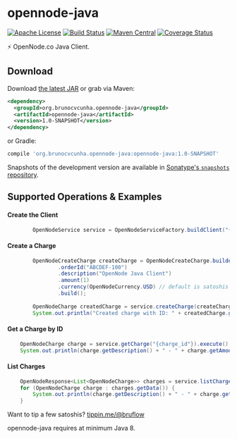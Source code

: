 opennode-java
========

[![Apache License](http://img.shields.io/badge/license-ASL-blue.svg)](https://github.com/brunocvcunha/opennode-java/blob/master/LICENSE)
[![Build Status](https://travis-ci.org/brunocvcunha/opennode-java.svg)](https://travis-ci.org/brunocvcunha/opennode-java)
[![Maven Central](https://maven-badges.herokuapp.com/maven-central/org.brunocvcunha.opennode-java/opennode-java/badge.svg)](https://maven-badges.herokuapp.com/maven-central/org.brunocvcunha.opennode-java/opennode-java)
[![Coverage Status](https://coveralls.io/repos/github/brunocvcunha/opennode-java/badge.svg?branch=master)](https://coveralls.io/github/brunocvcunha/opennode-java?branch=master)

:zap: OpenNode.co Java Client.

Download
--------

Download [the latest JAR][1] or grab via Maven:
```xml
<dependency>
  <groupId>org.brunocvcunha.opennode-java</groupId>
  <artifactId>opennode-java</artifactId>
  <version>1.0-SNAPSHOT</version>
</dependency>
```
or Gradle:
```groovy
compile 'org.brunocvcunha.opennode-java:opennode-java:1.0-SNAPSHOT'
```

Snapshots of the development version are available in [Sonatype's `snapshots` repository][snap].

Supported Operations & Examples
--------

#### Create the Client

```java
        OpenNodeService service = OpenNodeServiceFactory.buildClient("{api_token}");
```


#### Create a Charge


```java
        OpenNodeCreateCharge createCharge = OpenNodeCreateCharge.builder()
                .orderId("ABCDEF-100")
                .description("OpenNode Java Client")
                .amount(1)
                .currency(OpenNodeCurrency.USD) // default is satoshis
                .build();
        
        OpenNodeCharge createdCharge = service.createCharge(createCharge).execute().body().getData();
        System.out.println("Created charge with ID: " + createdCharge.getId() + ". Invoice: " + createdCharge.getLightningInvoice().getPayreq());
```

#### Get a Charge by ID


```java
    OpenNodeCharge charge = service.getCharge("{charge_id"}).execute().body().getData();
    System.out.println(charge.getDescription() + " - " + charge.getAmount() + " - " + charge.getStatus());
```


#### List Charges


```java
    OpenNodeResponse<List<OpenNodeCharge>> charges = service.listCharges().execute().body();
    for (OpenNodeCharge charge : charges.getData()) {
        System.out.println(charge.getDescription() + " - " + charge.getAmount() + " - " + charge.getStatus());
    }
```



Want to tip a few satoshis? [tippin.me/@bruflow](https://tippin.me/@bruflow)

opennode-java requires at minimum Java 8.

 [1]: https://search.maven.org/remote_content?g=org.brunocvcunha.opennode-java&a=opennode-java&v=LATEST
 [snap]: https://oss.sonatype.org/content/repositories/snapshots/

